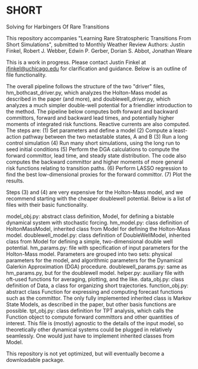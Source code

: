 # SHORT
Solving for Harbingers Of Rare Transitions

This repository accompanies "Learning Rare Stratospheric Transitions From Short Simulations", submitted to Monthly Weather Review
Authors: Justin Finkel, Robert J. Webber, Edwin P. Gerber, Dorian S. Abbot, Jonathan Weare

This is a work in progress. Please contact Justin Finkel at jfinkel@uchicago.edu for clarification and guidance. Below is an outline of file functionality.

The overall pipeline follows the structure of the two "driver" files, hm_bothcast_driver.py, which analyzes the Holton-Mass model as described in the paper (and more), and doublewell_driver.py, which analyzes a much simpler double-well potential for a friendlier introduction to the method. The pipeline below computes both forward and backward committors, forward and backward lead times, and potentially higher moments of integrated risk functions. Reactive currents are also computed. The steps are:
(1) Set parameters and define a model
(2) Compute a least-action pathway between the two metastable states, A and B
(3) Run a long control simulation 
(4) Run many short simulations, using the long run to seed initial conditions
(5) Perform the DGA calculations to compute the forward committor, lead time, and steady state distribution. The code also computes the backward committor and higher moments of more general risk functions relating to transition paths. 
(6) Perform LASSO regression to find the best low-dimensional proxies for the forward committor.
(7) Plot the results.

Steps (3) and (4) are very expensive for the Holton-Mass model, and we recommend starting with the cheaper doublewell potential. Below is a list of files with their basic functionality.

model_obj.py: abstract class definition, Model, for defining a bistable dynamical system with stochastic forcing. 
hm_model.py: class definition of HoltonMassModel, inherited class from Model for defining the Holton-Mass model.
doublewell_model.py: class definition of DoubleWellModel, inherited class from Model for defining a simple, two-dimensional double well potential.
hm_params.py: file with specification of input parameters for the Holton-Mass model. Parameters are grouped into two sets: physical parameters for the model, and algorithmic parameters for the Dynamical Galerkin Approximation (DGA) procedure. 
doublewell_params.py: same as hm_params.py, but for the doublewell model.
helper.py: auxiliary file with oft-used functions for averaging, plotting, and the like.
data_obj.py: class definition of Data, a class for organizing short trajectories.
function_obj.py: abstract class Function for expressing and computing forecast functions such as the committor. The only fully implemented inherited class is Markov State Models, as described in the paper, but other basis functions are possible. 
tpt_obj.py: class definition for TPT analysis, which calls the Function object to compute forward committors and other quantities of interest. This file is (mostly) agnostic to the details of the input model, so theoretically other dynamical systems could be plugged in relatively seamlessly. One would just have to implement inherited classes from Model. 

This repository is not yet optimized, but will eventually become a downloadable package. 


